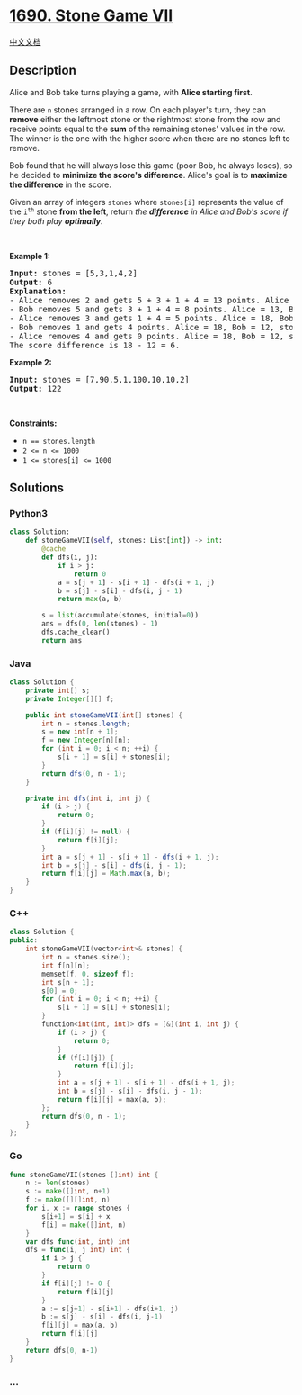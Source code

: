 # [1690. Stone Game VII](https://leetcode.com/problems/stone-game-vii)

[中文文档](/solution/1600-1699/1690.Stone%20Game%20VII/README.md)

## Description

<p>Alice and Bob take turns playing a game, with <strong>Alice starting first</strong>.</p>

<p>There are <code>n</code> stones arranged in a row. On each player&#39;s turn, they can <strong>remove</strong> either the leftmost stone or the rightmost stone from the row and receive points equal to the <strong>sum</strong> of the remaining stones&#39; values in the row. The winner is the one with the higher score when there are no stones left to remove.</p>

<p>Bob found that he will always lose this game (poor Bob, he always loses), so he decided to <strong>minimize the score&#39;s difference</strong>. Alice&#39;s goal is to <strong>maximize the difference</strong> in the score.</p>

<p>Given an array of integers <code>stones</code> where <code>stones[i]</code> represents the value of the <code>i<sup>th</sup></code> stone <strong>from the left</strong>, return <em>the <strong>difference</strong> in Alice and Bob&#39;s score if they both play <strong>optimally</strong>.</em></p>

<p>&nbsp;</p>
<p><strong class="example">Example 1:</strong></p>

<pre>
<strong>Input:</strong> stones = [5,3,1,4,2]
<strong>Output:</strong> 6
<strong>Explanation:</strong> 
- Alice removes 2 and gets 5 + 3 + 1 + 4 = 13 points. Alice = 13, Bob = 0, stones = [5,3,1,4].
- Bob removes 5 and gets 3 + 1 + 4 = 8 points. Alice = 13, Bob = 8, stones = [3,1,4].
- Alice removes 3 and gets 1 + 4 = 5 points. Alice = 18, Bob = 8, stones = [1,4].
- Bob removes 1 and gets 4 points. Alice = 18, Bob = 12, stones = [4].
- Alice removes 4 and gets 0 points. Alice = 18, Bob = 12, stones = [].
The score difference is 18 - 12 = 6.
</pre>

<p><strong class="example">Example 2:</strong></p>

<pre>
<strong>Input:</strong> stones = [7,90,5,1,100,10,10,2]
<strong>Output:</strong> 122</pre>

<p>&nbsp;</p>
<p><strong>Constraints:</strong></p>

<ul>
	<li><code>n == stones.length</code></li>
	<li><code>2 &lt;= n &lt;= 1000</code></li>
	<li><code>1 &lt;= stones[i] &lt;= 1000</code></li>
</ul>

## Solutions

<!-- tabs:start -->

### **Python3**

```python
class Solution:
    def stoneGameVII(self, stones: List[int]) -> int:
        @cache
        def dfs(i, j):
            if i > j:
                return 0
            a = s[j + 1] - s[i + 1] - dfs(i + 1, j)
            b = s[j] - s[i] - dfs(i, j - 1)
            return max(a, b)

        s = list(accumulate(stones, initial=0))
        ans = dfs(0, len(stones) - 1)
        dfs.cache_clear()
        return ans
```

### **Java**

```java
class Solution {
    private int[] s;
    private Integer[][] f;

    public int stoneGameVII(int[] stones) {
        int n = stones.length;
        s = new int[n + 1];
        f = new Integer[n][n];
        for (int i = 0; i < n; ++i) {
            s[i + 1] = s[i] + stones[i];
        }
        return dfs(0, n - 1);
    }

    private int dfs(int i, int j) {
        if (i > j) {
            return 0;
        }
        if (f[i][j] != null) {
            return f[i][j];
        }
        int a = s[j + 1] - s[i + 1] - dfs(i + 1, j);
        int b = s[j] - s[i] - dfs(i, j - 1);
        return f[i][j] = Math.max(a, b);
    }
}
```

### **C++**

```cpp
class Solution {
public:
    int stoneGameVII(vector<int>& stones) {
        int n = stones.size();
        int f[n][n];
        memset(f, 0, sizeof f);
        int s[n + 1];
        s[0] = 0;
        for (int i = 0; i < n; ++i) {
            s[i + 1] = s[i] + stones[i];
        }
        function<int(int, int)> dfs = [&](int i, int j) {
            if (i > j) {
                return 0;
            }
            if (f[i][j]) {
                return f[i][j];
            }
            int a = s[j + 1] - s[i + 1] - dfs(i + 1, j);
            int b = s[j] - s[i] - dfs(i, j - 1);
            return f[i][j] = max(a, b);
        };
        return dfs(0, n - 1);
    }
};
```

### **Go**

```go
func stoneGameVII(stones []int) int {
	n := len(stones)
	s := make([]int, n+1)
	f := make([][]int, n)
	for i, x := range stones {
		s[i+1] = s[i] + x
		f[i] = make([]int, n)
	}
	var dfs func(int, int) int
	dfs = func(i, j int) int {
		if i > j {
			return 0
		}
		if f[i][j] != 0 {
			return f[i][j]
		}
		a := s[j+1] - s[i+1] - dfs(i+1, j)
		b := s[j] - s[i] - dfs(i, j-1)
		f[i][j] = max(a, b)
		return f[i][j]
	}
	return dfs(0, n-1)
}
```

### **...**

```

```

<!-- tabs:end -->
